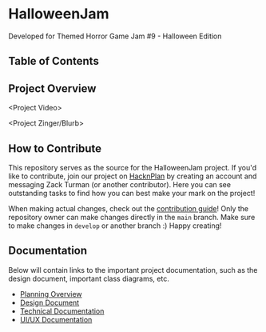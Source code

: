 # HalloweenJam
Developed for Themed Horror Game Jam #9 - Halloween Edition

## Table of Contents

## Project Overview

&lt;Project Video&gt;

&lt;Project Zinger/Blurb&gt;

## How to Contribute

This repository serves as the source for the HalloweenJam project. If you'd like to contribute, join our project on [HacknPlan](https://hacknplan.com/) by creating an account and messaging Zack Turman (or another contributor). Here you can see outstanding tasks to find how you can best make your mark on the project!

When making actual changes, check out the [contribution guide](ContributionGuide.md)! Only the repository owner can make changes directly in the ```main``` branch.  Make sure to make changes in ```develop``` or another branch :) Happy creating!

## Documentation

Below will contain links to the important project documentation, such as the design document, important class diagrams, etc.
* [Planning Overview]()
* [Design Document]()
* [Technical Documentation]()
* [UI/UX Documentation]()
